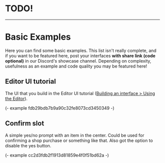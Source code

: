 # TODO!

---

# Basic Examples

Here you can find some basic examples. This list isn't really complete, and if you
want to be featured here, post your interfaces **with share link (code optional)** in our
Discord's showcase channel. Depending on complexity, usefulness as an example and
code quality you may be featured here!

## Editor UI tutorial

The UI that you build in the Editor UI tutorial
([Building an interface > Using the Editor](/uniui/docs/editor-ui)).

(- example fdb29bdb7b9a90c32fe8073cd3450349 -)

## Confirm slot

A simple yes/no prompt with an item in the center. Could be used for confirming a
shop purchase or something like that. Also got the option to disable the yes button.

(- example cc2d3fdb2f1913d81859e4f0f51bd62a -)